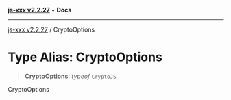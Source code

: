[**js-xxx v2.2.27**](../README.md) • **Docs**

***

[js-xxx v2.2.27](../README.md) / CryptoOptions

# Type Alias: CryptoOptions

> **CryptoOptions**: *typeof* `CryptoJS`

CryptoOptions
